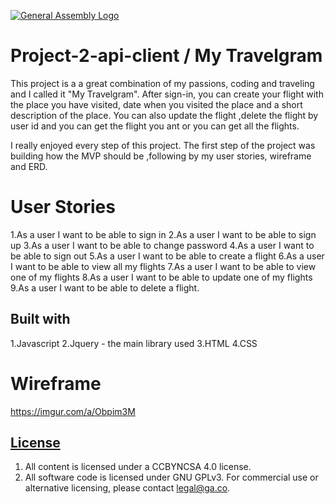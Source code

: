 [![General Assembly Logo](https://camo.githubusercontent.com/1a91b05b8f4d44b5bbfb83abac2b0996d8e26c92/687474703a2f2f692e696d6775722e636f6d2f6b6538555354712e706e67)](https://generalassemb.ly/education/web-development-immersive)

# Project-2-api-client / My Travelgram

This project is a a great combination of my passions, coding and traveling and I called it "My Travelgram". After sign-in, you can create your flight with the place you have visited, date when you visited the place and a short description of the place. You can also update the flight ,delete the flight by user id and you can get the flight you ant or you can get all the flights.

I really enjoyed every step of this project. The first step of the project was building how the MVP should be ,following by my user stories, wireframe and ERD.

  # User Stories

  1.As a user I want to be able to sign in
  2.As a user I want to be able to sign up
  3.As a user I want to be able to change password
  4.As a user I want to be able to sign out
  5.As a user I want to be able to create a flight
  6.As a user I want to be able to view all my flights
  7.As a user I want to be able to view one of my flights
  8.As a user I want to be able to update one of my flights
  9.As a user I want to be able to delete a flight.

  ## Built with

1.Javascript
2.Jquery - the main library used
3.HTML
4.CSS

# Wireframe

https://imgur.com/a/Obpim3M



## [License](LICENSE)

1. All content is licensed under a CC­BY­NC­SA 4.0 license.
1. All software code is licensed under GNU GPLv3. For commercial use or
    alternative licensing, please contact legal@ga.co.
